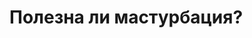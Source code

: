 <!-- https://www.youtube.com/watch?v=GU3JqoUDkjA -->
<!-- https://www.youtube.com/watch?v=orLpu_6fKxc -->

# Полезна ли мастурбация?

